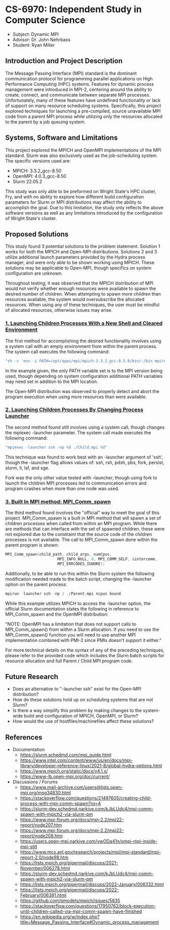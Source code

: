 # CS-6970: Independent Study in Computer Science
- Subject: Dynamic MPI
- Advisor: Dr. John Nehrbass
- Student: Ryan Miller

## Introduction and Project Description

The Message Passing Interface (MPI) standard is the dominant communication protocol for programming parallel applications on High Performance Computing (HPC) systems.  Features for dynamic process management were introduced in MPI-2, centering around the ability to create, connect, and communicate between separate MPI processes.  Unfortunately, many of these features have undefined functionality or lack of support on many resource  scheduling systems.  Specifically, this project explored techniques for launching a pre-compiled, source unavailable MPI code from a parent MPI process while utilizing only the resources allocated to the parent by a job queuing system.      

## Systems, Software and Limitations

This project explored the MPICH and OpenMPI implementations of the MPI standard.  Slurm was also exclusively used as the job-scheduling system. The specific versions used are:

- MPICH: 3.3.2_gcc-8.50
- OpenMPI: 4.0.3_gcc-8.50
- Slurm 22.05.2

This study was only able to be preformed on Wright State's HPC cluster, Fry, and with no ability to explore how different build configuration parameters for Slurm or MPI distributions may affect the ability to accomplish the goal.  Due to this limitation, the study only reflects the above software versions as well as any limitations introduced by the configuration of Wright State's cluster.  

## Proposed Solutions

This study found 3 potential solutions to the problem statement.  Solution 1 works for both the MPICH and Open-MPI distributions.  Solutions 2 and 3 utilize additional launch parameters provided by the Hydra process manager, and were only able to be shown working using MPICH.  These solutions may be applicable to Open-MPI, though specifics on system configuration are unknown. 

Throughout testing, it was observed that the MPICH distribution of MPI would not verify whether enough resources were available to spawn the desired number of children.  When attempting to spawn more children than resources available, the system would oversubscribe the allocated resources.  When using any of these techniques, the user must be mindful of allocated resources, otherwise issues may arise.  

### [1. Launching Children Processes With a New Shell and Cleared Environment](./ClearedShell)

The first method for accomplishing the desired functionality involves using a system call with an empty environment from within the parent process. The system call executes the following command:

```C
"sh -c 'env -i PATH=/opt/apps/mpi/mpich-3.3.2_gcc-8.5.0/bin/:/bin mpirun -np NCPUS ./Child.mpi BOUND'"
```

In the example given, the only PATH variable set is to the MPI version being used, though depending on system configuration additional PATH variables may need set in addition to the MPI location.

The Open-MPI distribution was observed to properly detect and abort the program execution when using more resources than were available.  

### [2. Launching Children Processes By Changing Process Launcher](./InternalFork)

The second method found still involves using a system call, though changes the mpiexec -launcher parameter.  The system call made executes the following command: 

```C
"mpiexec -launcher ssh -np %d ./Child.mpi %d"
```

This technique was found to work best with an -launcher argument of 'ssh', though the -launcher flag allows values of: ssh, rsh, pdsh, pbs, fork, persist, slurm, ll, lsf, and sge.

Fork was the only other value tested with -launcher, though using fork to launch the children MPI processes led to communication errors and program crashes when more than one node was used.  

### [3. Built In MPI method: MPI_Comm_spawn](./MPICommSpawn)

The third method found involves the "official" way to meet the goal of this project.  MPI_Comm_spawn is a built in MPI method that will spawn a set of children processes when called from within an MPI program.  While there are methods that can interface with the set of spawned children, these were not explored due to the constraint that the source code of the children processes is not available.  The call to MPI_Comm_spawn done within the parent program is shown:

```C
MPI_Comm_spawn(child_path, child_args, numCpus,
                       MPI_INFO_NULL, 0, MPI_COMM_SELF, &intercomm,
                       MPI_ERRCODES_IGNORE);
```

Additionally, to be able to run this within the Slurm system the following modification needed made to the batch script, changing the -launcher option on the parent process:

```C
mpirun -launcher ssh -np 1 ./Parent.mpi ncpus bound
```

While this example utilizes MPICH to access the -launcher option, the official Slurm documentation states the following in reference to MPI_Comm_spawn and the OpenMPI distribution:

"NOTE: OpenMPI has a limitation that does not support calls to MPI_Comm_spawn() from within a Slurm allocation. If you need to use the MPI_Comm_spawn() function you will need to use another MPI implementation combined with PMI-2 since PMIx doesn't support it either."

For more technical details on the syntax of any of the preceding techniques, please refer to the provided code which includes the Slurm batch scripts for resource allocation and full Parent / Child MPI program code.  

## Future Research
- Does an alternative to "-launcher ssh" exist for the Open-MPI distribution?
- How do these solutions hold up on scheduling systems that are not Slurm?
- Is there a way simplify this problem by making changes to the system-wide build and configuration of MPICH, OpenMPI, or Slurm?
- How would the use of hostfiles/machinefiles affect these solutions? 

## References
- Documentation
	- https://slurm.schedmd.com/mpi_guide.html
	- https://www.intel.com/content/www/us/en/docs/mpi-library/developer-reference-linux/2021-8/global-hydra-options.html
	- https://www.mpich.org/static/docs/v4.1.x/
	- https://www-lb.open-mpi.org/doc/current/
- Discussions / Forums 
	- https://www.mail-archive.com/users@lists.open-mpi.org/msg34830.html
	- https://stackoverflow.com/questions/21497605/creating-child-process-with-mpi-comm-spawn?rq=4
	- https://slurm-dev.schedmd.narkive.com/kJbLUdc4/mpi-comm-spawn-with-mpich2-via-slurm-pm  
	- https://www.mpi-forum.org/docs/mpi-2.2/mpi22-report/node207.htm
	- https://www.mpi-forum.org/docs/mpi-2.2/mpi22-report/node208.htm
	- https://users.open-mpi.narkive.com/ywODa41n/ompi-mpi-inside-mpi-still
	- https://www.mcs.anl.gov/research/projects/mpi/mpi-standard/mpi-report-2.0/node98.htm
	- https://lists.mpich.org/pipermail/discuss/2021-November/006278.html
	- https://slurm-dev.schedmd.narkive.com/kJbLUdc4/mpi-comm-spawn-with-mpich2-via-slurm-pm
	- https://lists.mpich.org/pipermail/discuss/2022-January/006332.html
	- https://lists.mpich.org/pipermail/discuss/2022-February/006391.html
	- https://github.com/pmodels/mpich/issues/5835
	- https://stackoverflow.com/questions/17950762/block-execution-until-children-called-via-mpi-comm-spawn-have-finished
	- https://en.wikipedia.org/w/index.php?title=Message_Passing_Interface#Dynamic_process_management
